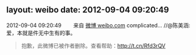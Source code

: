 layout: weibo
date: 2012-09-04 09:20:49
---
2012-09-04 09:20:49  &nbsp;&nbsp;&nbsp;&nbsp;&nbsp;&nbsp; 来自 <a href="http://weibo.com/" rel="nofollow">微博 weibo.com</a>
complicated... //@陈美涵: 爱，本就是件无中生有的事。
>  抱歉，此微博已被作者删除。查看帮助：http://t.cn/Rfd3rQV
